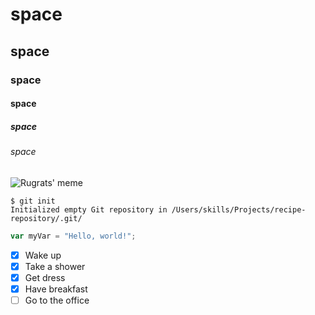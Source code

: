 # space
## space
### space
#### space
##### space
###### space

![Rugrats' meme](https://i.pinimg.com/originals/b5/64/ee/b564eef10ca9f4722445feca952ddbc4.jpg)

```
$ git init
Initialized empty Git repository in /Users/skills/Projects/recipe-repository/.git/
```

``` javascript
var myVar = "Hello, world!";
```

- [X] Wake up
- [X] Take a shower
- [X] Get dress
- [X] Have breakfast
- [ ] Go to the office

